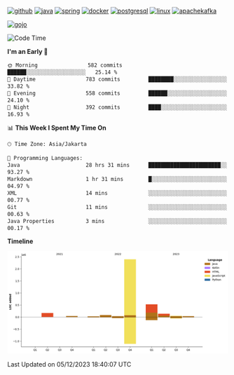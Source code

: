 <!-- [<img src='https://dev.karakun.com/assets/posts/2018-09-16-jc-java-article/3duke_suspects.jpg' alt='java'>](https://github.com/yeahbutstill) -->

[<img src='https://cdn.jsdelivr.net/npm/simple-icons@3.0.1/icons/github.svg' alt='github' height='40'>](https://github.com/yeahbutstill)  [<img src='https://cdn.jsdelivr.net/npm/simple-icons@3.0.1/icons/java.svg' alt='java' height='40'>](rahasia)  [<img src='https://cdn.jsdelivr.net/npm/simple-icons@3.0.1/icons/spring.svg' alt='spring' height='40'>](rahasia)  [<img src='https://cdn.jsdelivr.net/npm/simple-icons@3.0.1/icons/docker.svg' alt='docker' height='40'>](rahasia)  [<img src='https://cdn.jsdelivr.net/npm/simple-icons@3.0.1/icons/postgresql.svg' alt='postgresql' height='40'>](rahasia)  [<img src='https://cdn.jsdelivr.net/npm/simple-icons@3.0.1/icons/linux.svg' alt='linux' height='40'>](rahasia) [<img src='https://cdn.jsdelivr.net/npm/simple-icons@3.0.1/icons/apachekafka.svg' alt='apachekafka' height='40'>](rahasia)

[<img src='https://media.tenor.com/-8-KGI1eU8MAAAAd/jujutsu-kaisen-second-season.gif' alt='gojo'>](https://github.com/yeahbutstill)

<!--START_SECTION:waka-->
![Code Time](http://img.shields.io/badge/Code%20Time-2%2C516%20hrs%2038%20mins-blue)

**I'm an Early 🐤** 

```text
🌞 Morning                582 commits         ██████░░░░░░░░░░░░░░░░░░░   25.14 % 
🌆 Daytime                783 commits         ████████░░░░░░░░░░░░░░░░░   33.82 % 
🌃 Evening                558 commits         ██████░░░░░░░░░░░░░░░░░░░   24.10 % 
🌙 Night                  392 commits         ████░░░░░░░░░░░░░░░░░░░░░   16.93 % 
```


📊 **This Week I Spent My Time On** 

```text
🕑︎ Time Zone: Asia/Jakarta

💬 Programming Languages: 
Java                     28 hrs 31 mins      ███████████████████████░░   93.27 % 
Markdown                 1 hr 31 mins        █░░░░░░░░░░░░░░░░░░░░░░░░   04.97 % 
XML                      14 mins             ░░░░░░░░░░░░░░░░░░░░░░░░░   00.77 % 
Git                      11 mins             ░░░░░░░░░░░░░░░░░░░░░░░░░   00.63 % 
Java Properties          3 mins              ░░░░░░░░░░░░░░░░░░░░░░░░░   00.17 % 
```

**Timeline**

![Lines of Code chart](https://raw.githubusercontent.com/yeahbutstill/yeahbutstill/main/assets/bar_graph.png)


 Last Updated on 05/12/2023 18:40:07 UTC
<!--END_SECTION:waka-->
